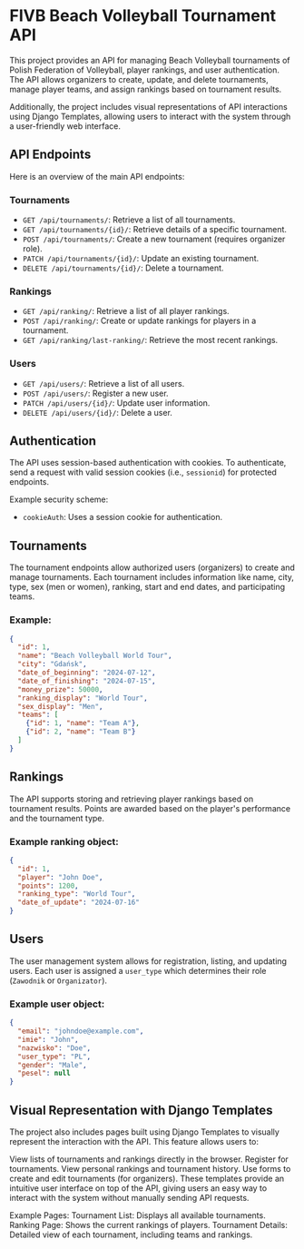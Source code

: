 # FIVB Beach Volleyball Tournament API

This project provides an API for managing Beach Volleyball tournaments of Polish Federation of Volleyball, player rankings, and user authentication. The API allows organizers to create, update, and delete tournaments, manage player teams, and assign rankings based on tournament results.

Additionally, the project includes visual representations of API interactions using Django Templates, allowing users to interact with the system through a user-friendly web interface.

## API Endpoints

Here is an overview of the main API endpoints:

### Tournaments
- `GET /api/tournaments/`: Retrieve a list of all tournaments.
- `GET /api/tournaments/{id}/`: Retrieve details of a specific tournament.
- `POST /api/tournaments/`: Create a new tournament (requires organizer role).
- `PATCH /api/tournaments/{id}/`: Update an existing tournament.
- `DELETE /api/tournaments/{id}/`: Delete a tournament.

### Rankings
- `GET /api/ranking/`: Retrieve a list of all player rankings.
- `POST /api/ranking/`: Create or update rankings for players in a tournament.
- `GET /api/ranking/last-ranking/`: Retrieve the most recent rankings.

### Users
- `GET /api/users/`: Retrieve a list of all users.
- `POST /api/users/`: Register a new user.
- `PATCH /api/users/{id}/`: Update user information.
- `DELETE /api/users/{id}/`: Delete a user.

## Authentication

The API uses session-based authentication with cookies. To authenticate, send a request with valid session cookies (i.e., `sessionid`) for protected endpoints.

Example security scheme:
- `cookieAuth`: Uses a session cookie for authentication.

## Tournaments

The tournament endpoints allow authorized users (organizers) to create and manage tournaments. Each tournament includes information like name, city, type, sex (men or women), ranking, start and end dates, and participating teams.

### Example:
```json
{
  "id": 1,
  "name": "Beach Volleyball World Tour",
  "city": "Gdańsk",
  "date_of_beginning": "2024-07-12",
  "date_of_finishing": "2024-07-15",
  "money_prize": 50000,
  "ranking_display": "World Tour",
  "sex_display": "Men",
  "teams": [
    {"id": 1, "name": "Team A"},
    {"id": 2, "name": "Team B"}
  ]
}
```

## Rankings

The API supports storing and retrieving player rankings based on tournament results. Points are awarded based on the player's performance and the tournament type.

### Example ranking object:
```json
{
  "id": 1,
  "player": "John Doe",
  "points": 1200,
  "ranking_type": "World Tour",
  "date_of_update": "2024-07-16"
}
```

## Users

The user management system allows for registration, listing, and updating users. Each user is assigned a `user_type` which determines their role (`Zawodnik` or `Organizator`).

### Example user object:
```json
{
  "email": "johndoe@example.com",
  "imie": "John",
  "nazwisko": "Doe",
  "user_type": "PL",
  "gender": "Male",
  "pesel": null
}
```

## Visual Representation with Django Templates
The project also includes pages built using Django Templates to visually represent the interaction with the API. This feature allows users to:

View lists of tournaments and rankings directly in the browser.
Register for tournaments.
View personal rankings and tournament history.
Use forms to create and edit tournaments (for organizers).
These templates provide an intuitive user interface on top of the API, giving users an easy way to interact with the system without manually sending API requests.

Example Pages:
Tournament List: Displays all available tournaments.
Ranking Page: Shows the current rankings of players.
Tournament Details: Detailed view of each tournament, including teams and rankings.
